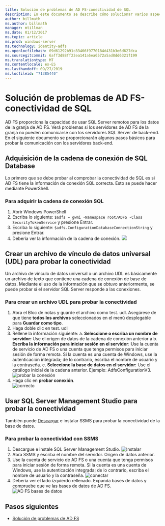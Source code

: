 ```yaml
---
title: Solución de problemas de AD FS-conectividad de SQL
description: En este documento se describe cómo solucionar varios aspectos de AD FS
author: billmath
ms.author: billmath
manager: mtillman
ms.date: 01/12/2017
ms.topic: article
ms.prod: windows-server
ms.technology: identity-adfs
ms.openlocfilehash: 09d61292b91c83466f9770184d431b3e6d627dca
ms.sourcegitcommit: 6aff3d88ff22ea141a6ea6572a5ad8dd6321f199
ms.translationtype: MT
ms.contentlocale: es-ES
ms.lasthandoff: 09/27/2019
ms.locfileid: "71385440"
---
```

# <a name="ad-fs-troubleshooting---sql-connectivity"></a>Solución de problemas de AD FS-conectividad de SQL
AD FS proporciona la capacidad de usar SQL Server remotos para los datos de la granja de AD FS.  Verá problemas si los servidores de AD FS de la granja no pueden comunicarse con los servidores SQL Server de back-end.  En el siguiente documento se proporcionarán algunos pasos básicos para probar la comunicación con los servidores back-end.

## <a name="acquire-the-sql-database-connection-string"></a>Adquisición de la cadena de conexión de SQL Database
Lo primero que se debe probar al comprobar la conectividad de SQL es si AD FS tiene la información de conexión SQL correcta.  Esto se puede hacer mediante PowerShell.

### <a name="to-acquire-the-sql-connection-string"></a>Para adquirir la cadena de conexión SQL
1.  Abrir Windows PowerShell
2. Escriba lo siguiente: `$adfs = gwmi -Namespace root/ADFS -Class SecurityTokenService` y presione Entrar.
3. Escriba lo siguiente: `$adfs.ConfigurationDatabaseConnectionString` y presione Entrar.
4. Debería ver la información de la cadena de conexión.
![](media/ad-fs-tshoot-sql/sql2.png)

## <a name="create-a-universal-data-link-udl-file-to-test-connectivity"></a>Crear un archivo de vínculo de datos universal (UDL) para probar la conectividad
Un archivo de vínculo de datos universal o un archivo UDL es básicamente un archivo de texto que contiene una cadena de conexión de base de datos.  Mediante el uso de la información que se obtuvo anteriormente, se puede probar si el servidor SQL Server responde a las conexiones.

### <a name="to-create-a-udl-file-to-test-connectivity"></a>Para crear un archivo UDL para probar la conectividad

1. Abra el Bloc de notas y guarde el archivo como test. udl.  Asegúrese de que tiene **todos los archivos** seleccionados en el menú desplegable para **Guardar como tipo**.
2. Haga doble clic en test. udl
3. Rellene la información siguiente: a. **Seleccione o escriba un nombre de servidor:**  Use el origen de datos de la cadena de conexión anterior a b. **Escriba la información para iniciar sesión en el servidor:**  Use la cuenta de servicio de AD FS o una cuenta que tenga permisos para iniciar sesión de forma remota.  Si la cuenta es una cuenta de Windows, use la autenticación integrada; de lo contrario, escriba el nombre de usuario y la contraseña.
    c. **Seleccione la base de datos en el servidor:** Use el catálogo inicial de la cadena anterior.  Ejemplo: AdfsConfigurationV3.
   ![probar la conexión](media/ad-fs-tshoot-sql/sql4.png)
1. Haga clic en **probar conexión**.</br>
![correcto](media/ad-fs-tshoot-sql/sql3.png)

## <a name="use-sql-server-management-studio-to-test-connectivity"></a>Usar SQL Server Management Studio para probar la conectividad
También puede [Descargar](https://go.microsoft.com/fwlink/?linkid=864329) e instalar SSMS para probar la conectividad de la base de datos.

### <a name="to-test-connectivity-with-ssms"></a>Para probar la conectividad con SSMS
1. Descargue e instale SQL Server Management Studio.
![Instalar](media/ad-fs-tshoot-sql/sql5.png)
1. Abra SSMS y escriba el nombre del servidor.  Origen de datos anterior.
2. Use la cuenta de servicio de AD FS o una cuenta que tenga permisos para iniciar sesión de forma remota.  Si la cuenta es una cuenta de Windows, use la autenticación integrada; de lo contrario, escriba el nombre de usuario y la contraseña.
![conectar](media/ad-fs-tshoot-sql/sql6.png)
1. Debería ver el lado izquierdo rellenado.  Expanda bases de datos y compruebe que ve las bases de datos de AD FS.
![AD FS bases de datos](media/ad-fs-tshoot-sql/sql7.png)

## <a name="next-steps"></a>Pasos siguientes

- [Solución de problemas de AD FS](ad-fs-tshoot-overview.md)